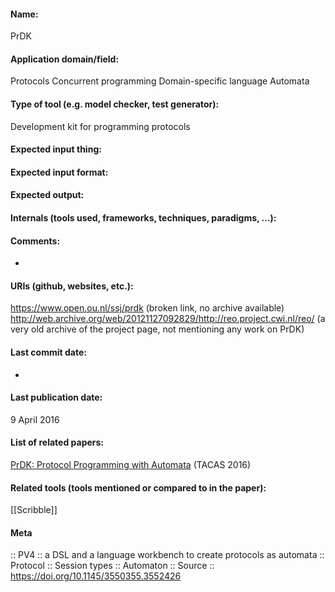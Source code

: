 #### Name:
PrDK

#### Application domain/field:
Protocols
Concurrent programming
Domain-specific language
Automata

#### Type of tool (e.g. model checker, test generator):
Development kit for programming protocols

#### Expected input thing:

#### Expected input format:

#### Expected output:

#### Internals (tools used, frameworks, techniques, paradigms, ...):

#### Comments:
-

#### URIs (github, websites, etc.):
https://www.open.ou.nl/ssj/prdk (broken link, no archive available)
http://web.archive.org/web/20121127092829/http://reo.project.cwi.nl/reo/ (a very old archive of the project page, not mentioning any work on PrDK)

#### Last commit date:
-

#### Last publication date:
9 April 2016

#### List of related papers:
[PrDK: Protocol Programming with Automata](https://doi.org/10.1007/978-3-662-49674-9_33) (TACAS 2016)

#### Related tools (tools mentioned or compared to in the paper):
[[Scribble]]

#### Meta
:: PV4 :: a DSL and a language workbench to create protocols as automata
:: Protocol
:: Session types
:: Automaton
:: Source :: https://doi.org/10.1145/3550355.3552426
